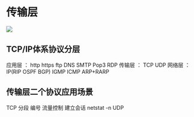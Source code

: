# 传输层

![](笔记/2020-04-17-08-09-29.png)
## TCP/IP体系协议分层

应用层 ： http https ftp DNS SMTP Pop3 RDP 
传输层 ： TCP UDP
网络层 ： IP(RIP OSPF BGP) IGMP ICMP ARP+RARP

## 传输层二个协议应用场景
TCP 分段 编号 流量控制 建立会话 netstat -n
UDP 